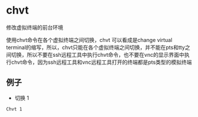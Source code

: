 # chvt
修改虚拟终端的前台环境 

使用chvt命令在各个虚拟终端之间切换，chvt 可以看成是change virtual terminal的缩写，所以，chvt只能在各个虚拟终端之间切换，并不能在pts和tty之间切换，所以不要在ssh远程工具中执行chvt命令，也不要在vnc的显示界面中执行chvt命令，因为ssh远程工具和vnc远程工具打开的终端都是pts类型的模拟终端

## 例子
- 切换 1
```shell
Chvt 1
```